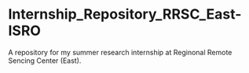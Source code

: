 # Internship_Repository_RRSC_East-ISRO
 A repository for my summer research internship at Reginonal Remote Sencing Center (East).
